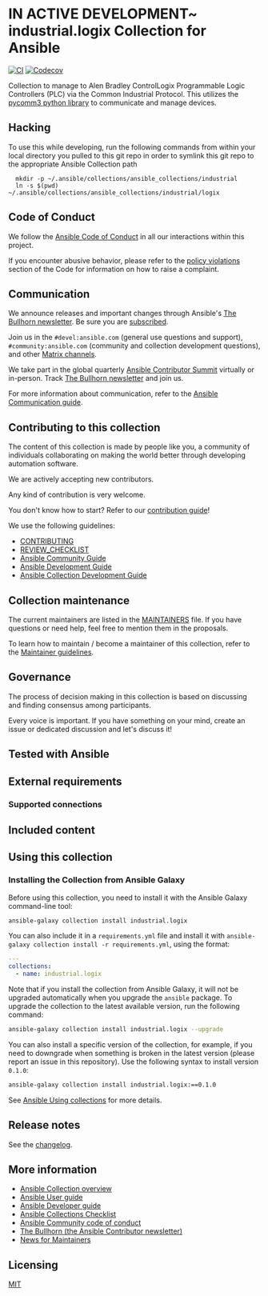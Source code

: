 # IN ACTIVE DEVELOPMENT~ industrial.logix Collection for Ansible
<!-- Add CI and code coverage badges here. Samples included below. -->
[![CI](https://github.com/ansible-collections/industrial.logix/workflows/CI/badge.svg?event=push)](https://github.com/ansible-collections/industrial.logix/actions) [![Codecov](https://img.shields.io/codecov/c/github/ansible-collections/industrial.logix)](https://codecov.io/gh/ansible-collections/industrial.logix)

<!-- Describe the collection and why a user would want to use it. What does the collection do? -->

Collection to manage to Alen Bradley ControlLogix Programmable Logic Controllers (PLC) via the Common Industrial Protocol. This utilizes the [pycomm3 python library](https://github.com/ottowayi/pycomm3) to communicate and manage devices.

## Hacking

To use this while developing, run the following commands from within your local directory you pulled to this git repo in order to symlink this git repo to the appropriate Ansible Collection path

```shell
  mkdir -p ~/.ansible/collections/ansible_collections/industrial
  ln -s $(pwd) ~/.ansible/collections/ansible_collections/industrial/logix
```

## Code of Conduct

We follow the [Ansible Code of Conduct](https://docs.ansible.com/ansible/devel/community/code_of_conduct.html) in all our interactions within this project.

If you encounter abusive behavior, please refer to the [policy violations](https://docs.ansible.com/ansible/devel/community/code_of_conduct.html#policy-violations) section of the Code for information on how to raise a complaint.

## Communication

<!--List available communication channels. In addition to channels specific to your collection, we also recommend to use the following ones.-->

We announce releases and important changes through Ansible's [The Bullhorn newsletter](https://github.com/ansible/community/wiki/News#the-bullhorn). Be sure you are [subscribed](https://eepurl.com/gZmiEP).

Join us in the `#devel:ansible.com` (general use questions and support), `#community:ansible.com` (community and collection development questions), and other [Matrix channels](https://docs.ansible.com/ansible/devel/community/communication.html#ansible-community-on-matrix).

We take part in the global quarterly [Ansible Contributor Summit](https://github.com/ansible/community/wiki/Contributor-Summit) virtually or in-person. Track [The Bullhorn newsletter](https://eepurl.com/gZmiEP) and join us.

For more information about communication, refer to the [Ansible Communication guide](https://docs.ansible.com/ansible/devel/community/communication.html).

## Contributing to this collection

<!--Describe how the community can contribute to your collection. At a minimum, fill up and include the CONTRIBUTING.md file containing how and where users can create issues to report problems or request features for this collection. List contribution requirements, including preferred workflows and necessary testing, so you can benefit from community PRs. If you are following general Ansible contributor guidelines, you can link to - [Ansible Community Guide](https://docs.ansible.com/ansible/devel/community/index.html). List the current maintainers (contributors with write or higher access to the repository). The following can be included:-->

The content of this collection is made by people like you, a community of individuals collaborating on making the world better through developing automation software.

We are actively accepting new contributors.

Any kind of contribution is very welcome.

You don't know how to start? Refer to our [contribution guide](https://docs.ansible.com/ansible/devel/community/contributor_path.html)!

We use the following guidelines:

* [CONTRIBUTING](https://docs.ansible.com/ansible/devel/community/contributor_path.html#making-your-first-contribution)
* [REVIEW_CHECKLIST](https://docs.ansible.com/ansible/devel/community/collection_contributors/collection_reviewing.html)
* [Ansible Community Guide](https://docs.ansible.com/ansible/latest/community/index.html)
* [Ansible Development Guide](https://docs.ansible.com/ansible/devel/dev_guide/index.html)
* [Ansible Collection Development Guide](https://docs.ansible.com/ansible/devel/dev_guide/developing_collections.html#contributing-to-collections)

## Collection maintenance

The current maintainers are listed in the [MAINTAINERS](MAINTAINERS) file. If you have questions or need help, feel free to mention them in the proposals.

To learn how to maintain / become a maintainer of this collection, refer to the [Maintainer guidelines](https://docs.ansible.com/ansible/devel/community/maintainers.html).

## Governance

<!--Describe how the collection is governed. Here can be the following text:-->

The process of decision making in this collection is based on discussing and finding consensus among participants.

Every voice is important. If you have something on your mind, create an issue or dedicated discussion and let's discuss it!

## Tested with Ansible

<!-- List the versions of Ansible the collection has been tested with. Must match what is in galaxy.yml. -->

## External requirements

<!-- List any external resources the collection depends on, for example minimum versions of an OS, libraries, or utilities. Do not list other Ansible collections here. -->

### Supported connections
<!-- Optional. If your collection supports only specific connection types (such as HTTPAPI, netconf, or others), list them here. -->

## Included content

<!-- Galaxy will eventually list the module docs within the UI, but until that is ready, you may need to either describe your plugins etc here, or point to an external docsite to cover that information. -->

## Using this collection

<!--Include some quick examples that cover the most common use cases for your collection content. It can include the following examples of installation and upgrade (change industrial.logix correspondingly):-->

### Installing the Collection from Ansible Galaxy

Before using this collection, you need to install it with the Ansible Galaxy command-line tool:

```bash
ansible-galaxy collection install industrial.logix
```

You can also include it in a `requirements.yml` file and install it with `ansible-galaxy collection install -r requirements.yml`, using the format:

```yaml
---
collections:
  - name: industrial.logix
```

Note that if you install the collection from Ansible Galaxy, it will not be upgraded automatically when you upgrade the `ansible` package. To upgrade the collection to the latest available version, run the following command:

```bash
ansible-galaxy collection install industrial.logix --upgrade
```

You can also install a specific version of the collection, for example, if you need to downgrade when something is broken in the latest version (please report an issue in this repository). Use the following syntax to install version `0.1.0`:

```bash
ansible-galaxy collection install industrial.logix:==0.1.0
```

See [Ansible Using collections](https://docs.ansible.com/ansible/devel/user_guide/collections_using.html) for more details.

## Release notes

See the [changelog](https://github.com/ansible-collections/industrial.logix/tree/main/CHANGELOG.rst).

## More information

<!-- List out where the user can find additional information, such as working group meeting times, slack/IRC channels, or documentation for the product this collection automates. At a minimum, link to: -->

* [Ansible Collection overview](https://github.com/ansible-collections/overview)
* [Ansible User guide](https://docs.ansible.com/ansible/devel/user_guide/index.html)
* [Ansible Developer guide](https://docs.ansible.com/ansible/devel/dev_guide/index.html)
* [Ansible Collections Checklist](https://github.com/ansible-collections/overview/blob/main/collection_requirements.rst)
* [Ansible Community code of conduct](https://docs.ansible.com/ansible/devel/community/code_of_conduct.html)
* [The Bullhorn (the Ansible Contributor newsletter)](https://us19.campaign-archive.com/home/?u=56d874e027110e35dea0e03c1&id=d6635f5420)
* [News for Maintainers](https://github.com/ansible-collections/news-for-maintainers)

## Licensing

[MIT](https://opensource.org/licenses/MIT)
